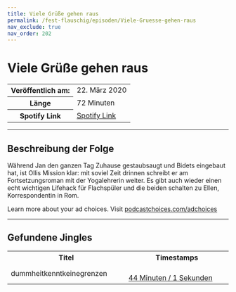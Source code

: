 ```yaml
---
title: Viele Grüße gehen raus
permalink: /fest-flauschig/episoden/Viele-Gruesse-gehen-raus
nav_exclude: true
nav_order: 202
---
```


# Viele Grüße gehen raus
<table class="resp-table dcf-table dcf-table-responsive dcf-table-bordered dcf-table-striped dcf-w-100%">
                    <tbody>
                        <tr>
                            <th scope="row">Veröffentlich am:</th>
                            <td data-label="Veröffentlich am:">22. März 2020</td>
                        </tr>
                        <tr>
                            <th scope="row">Länge </th>
                            <td data-label="Länge ">72 Minuten</td>
                        </tr><tr>
                                <th scope="row">Spotify Link</th>
                                <td data-label="Spotify Link"><a href="https://open.spotify.com/episode/5e4JHQcvx8AdV279B4s65o">Spotify Link</a></td>
                            </tr></tbody>
                </table>

***

## Beschreibung der Folge

<div>
Während Jan den ganzen Tag Zuhause gestaubsaugt und Bidets eingebaut hat, ist Ollis Mission klar: mit soviel Zeit drinnen schreibt er am Fortsetzungsroman mit der Yogalehrerin weiter. Es gibt auch wieder einen echt wichtigen Lifehack für Flachspüler und die beiden schalten zu Ellen, Korrespondentin in Rom.<p> </p><p>Learn more about your ad choices. Visit <a href="https://podcastchoices.com/adchoices">podcastchoices.com/adchoices</a></p>  
</div>

***

## Gefundene Jingles

<table style="display: table;">
                                    <tr>
                                        <th class="tableColumnTitle">Titel</th>
                                        <th class="tableColumnTimestamps">Timestamps</th>
                                    </tr>
                                    <tr>
                                <td markdown="span"  class="tableColumnTitle">dummheitkenntkeinegrenzen</td>
                                <td markdown="span" class="tableColumnTimestamps">
                                <br>
                                <a href="https://open.spotify.com/episode/5e4JHQcvx8AdV279B4s65o?t=2641">
                                44 Minuten / 1 Sekunden</a>
                                </td></tr></table>